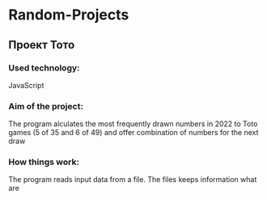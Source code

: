 # Random-Projects

## Проект Тото 

### Used technology: 
JavaScript

### Aim of the project:
The program alculates the most frequently drawn numbers in 2022 to Toto games (5 of 35 and 6 of 49) and offer combination of numbers for the next draw

### How things work:
The program reads input data from a file. The files keeps information what are 
